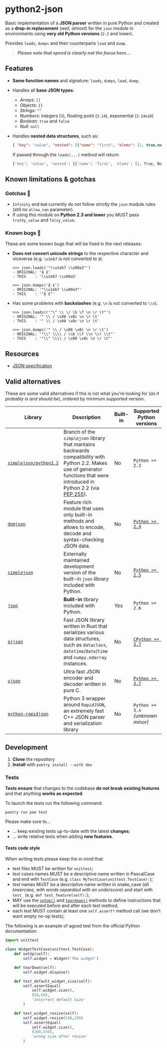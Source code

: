 # python2-json

Basic implementation of a **JSON parser** written in pure Python and created as a **drop-in replacement** (_well, almost_) for the `json` module in environments using **very old Python versions** (`2.2` and lower).

Provides `loads`, `dumps` and their counterparts `load` and `dump`.

> **_Please note that speed is clearly not the focus here..._**

## Features

- **Same function names** and signature: `loads`, `dumps`, `load`, `dump`;
- Handles all **base JSON types**:
  - _Arrays_: `[]`
  - _Objects_: `{}`
  - _Strings_: `""`
  - _Numbers_: integers (`3`), floating point (`3.14`), exponential (`3.14e10`)
  - _Boolean_: `true` and `false`
  - _Null_: `null`
- Handles **nested data structures**, such as:

   ```json
   { "key": "value", "nested": [{"name": "first", "elems": [1, true,null]}] }
   ```

    If passed through the `loads(...)` method will return:

    ```python
    {'key': 'value', 'nested': [{'name': 'first', 'elems': [1, True, None]}]}
    ```

## Known limitations & gotchas

### Gotchas 👀

- `Infinity` and `NaN` currently do not follow strictly the `json` module rules (still no `allow_nan` parameter).
- If using this module on **Python 2.3 and lower** you MUST pass `truthy_value` and `falsy_value`;

### Known bugs 🐛

These are some known bugs that will be fixed in the next releases:

- **Does not convert unicode strings** to the respective character and viceversa (e.g. `\u1eb7` is not converted to `ặ`).

    ```pycon
    >>> json.loads('"\\u1eb7 \\u00a3"')
    - ORIGINAL: 'ặ £'
    - THIS    : '\\u1eb7 \\u00a3'

    >>> json.dumps('ặ £')
    - ORIGINAL: '"\\u1eb7 \\u00a3"'
    - THIS    : '"ặ £"'
    ```

- Has some problems with **backslashes** (e.g. `\n` is not converted to `\\n`).

    ```pycon
    >>> json.loads(r'"\" \\ \/ \b \f \n \r \t"')
    - ORIGINAL: '" \\ / \x08 \x0c \n \r \t'
    - THIS    : '" \\ / \x08 \x0c \n \r \t'

    >>> json.dumps('" \\ / \x08 \x0c \n \r \t')
    - ORIGINAL: '"\\" \\\\ / \\b \\f \\n \\r \\t"'
    - THIS    : '"\\" \\\\ / \x08 \x0c \n \r \t"'
    ```

## Resources

- [JSON specification](https://www.json.org/json-en.html)

## Valid alternatives

These are some valid alternatives if this is not what you're looking for (_as it probably is and should be_), ordered by minimum supported version.

<table>
    <thead>
        <tr>
            <th>Library</th>
            <th>Description</th>
            <th>Built-in</th>
            <th>Supported Python versions</th>
        </tr>
    </thead>
    <tbody>
        <tr>
            <td>
                <code><a href="https://github.com/simplejson/simplejson/tree/python2.2">simplejson/python2.2</a></code>
            </td>
            <td>
                Branch of the <code>simplejson</code> library that mantains backwards compatibility with Python 2.2.
                Makes use of generator functions that were introduced in Python 2.2 (via <a href="https://peps.python.org/pep-0255/">PEP 255</a>).
            </td>
            <td>
                No
            </td>
            <td>
                <code>Python >= 2.2</code>
            </td>
        </tr>
        <tr>
            <td>
                <code><a href="https://github.com/dmeranda/demjson">demjson</a></code>
            </td>
            <td>
                Feature rich module that uses only built-in methods and allows to encode, decode and syntax-checking JSON data.
            </td>
            <td>
                No
            </td>
            <td>
                <a href="https://github.com/dmeranda/demjson/blob/5bc65974e7141746acc88c581f5d2dfb8ea14064/docs/INSTALL.txt#L8-L10"><code>Python >= 2.4</code></a>
            </td>
        </tr>
        <tr>
            <td>
                <code><a href="https://github.com/simplejson/simplejson">simplejson</a></code>
            </td>
            <td>
                Externally maintained development version of the built-in <code>json</code> library included with Python.
            </td>
            <td>
                No
            </td>
            <td>
                <a href="https://github.com/simplejson/simplejson/blob/9559fc756deaf20b6bae961b58c5289d8582c8b7/README.rst?plain=1#L4-L6"><code>Python >= 2.5</code></a>
            </td>
        </tr>
        <tr>
            <td>
                <code><a href="https://docs.python.org/3/library/json.html">json</a></code>
            </td>
            <td>
                <b>Built-in</b> library included with Python.
            </td>
            <td>
                <i>Yes</i>
            </td>
            <td>
                <code>Python >= 2.6</code>
            </td>
        </tr>
        <tr>
            <td>
                <code><a href="https://github.com/ijl/orjson">orjson</a></code>
            </td>
            <td>
                Fast JSON library written in Rust that serializes various data structures, such as <code>dataclass</code>, <code>datetime</code>/<code>date</code>/<code>time</code> and <code>numpy.ndarray</code> instances.
            </td>
            <td>
                No
            </td>
            <td>
                <a href="https://github.com/ijl/orjson/blob/a60506c77e7051774dddd86bb8c12ec4a79223d5/README.md?plain=1#L35"><code>CPython >= 3.7</code></a>
            </td>
        </tr>
        <tr>
            <td>
                <code><a href="https://github.com/ultrajson/ultrajson">ujson</a></code>
            </td>
            <td>
                Ultra fast JSON encoder and decoder written in pure C.
            </td>
            <td>
                No
            </td>
            <td>
                <a href="https://github.com/ultrajson/ultrajson/blob/6035e09077e6bd3e8e3e91162bb1232507967735/README.md?plain=1#L11-L12"><code>Python >= 3.7</code></a>
            </td>
        </tr>
        <tr>
            <td>
                <code><a href="https://github.com/python-rapidjson/python-rapidjson">python-rapidjson</a></code>
            </td>
            <td>
                Python 3 wrapper around <code>RapidJSON</code>, an extremely fast C++ JSON parser and serialization library
            </td>
            <td>
                No
            </td>
            <td>
                <code>Python >= 3.x</code><br><i>(unknown minor)</i>
            </td>
        </tr>
    </tbody>
</table>

## Development

1. **Clone** the repository
2. **Install** with `poetry install --with dev`

### Tests

**Tests ensure** that changes to the codebase **do not break existing features** and that anything **works as expected**.

To launch the tests run the following command:

```shell
poetry run poe test
```

Please make sure to...

- ... keep existing tests up-to-date with the latest **changes**;
- ... write relative tests when adding **new features**.

#### Tests code style

When writing tests please keep the in mind that:

- test files MUST be written for `unittest`;
- _test cases_ names MUST be a descriptive name written in PascalCase and end with `TestCase` (e.g. `class MyTestCase(unittest.TestCase):`);
- _test_ names MUST be a descriptive name written in snake_case (_all lowercase, with words separated with an underscore_) and start with `test_` (e.g. `def test_feature(self):`);
- MAY use the [`setUp()`](https://docs.python.org/3/library/unittest.html#unittest.TestCase.setUp) and [`teardown()`](https://docs.python.org/3/library/unittest.html#unittest.TestCase.tearDown) methods to define instructions that will be executed before and after each test method;
- each test MUST contain at least one `self.assert*` method call (we don't want empty no-op tests);

The following is an example of agood test from the official Python documentation:

```python
import unittest

class WidgetTestCase(unittest.TestCase):
    def setUp(self):
        self.widget = Widget('The widget')

    def tearDown(self):
        self.widget.dispose()

    def test_default_widget_size(self):
        self.assertEqual(
            self.widget.size(),
            (50,50),
            'incorrect default size'
        )

    def test_widget_resize(self):
        self.widget.resize(100,150)
        self.assertEqual(
            self.widget.size(),
            (100,150),
            'wrong size after resize'
        )
```
